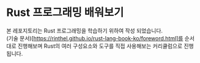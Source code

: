 # Rust 프로그래밍 배워보기

본 레포지토리는 Rust 프로그래밍을 학습하기 위하여 작성 되었습니다.  
(기술 문서)[https://rinthel.github.io/rust-lang-book-ko/foreword.html]를 순서대로 진행해보며 Rust의 여러 구성요소와 도구를 직접 사용해보는 커리큘럼으로 진행 됩니다.
